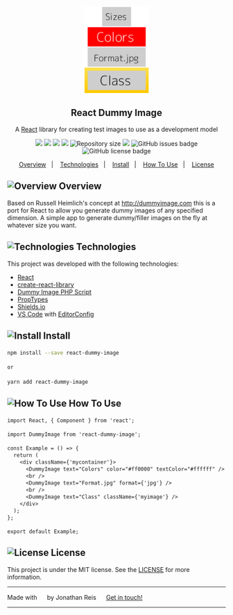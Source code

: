 <p style="text-align: center;" align="center">
  <img width="150" src="/example/example.png?raw=true">
</p>

<p style="text-align: center;" align="center">
  <h2 align="center">React Dummy Image</h2>
</p>

<p style="text-align: center;" align="center">
  A <a href="https://reactjs.org/">React</a> library for creating test images to use as a development model
</p>

<p style="text-align: center;" align="center">
<img src="https://img.shields.io/github/languages/top/JonathanReisCom/react-dummy-image.svg">
<img src="https://img.shields.io/npm/v/react-dummy-image.svg">
<img src="https://img.shields.io/badge/code_style-standard-brightgreen.svg">
<img src="https://img.shields.io/badge/code_style-prettier-ff69b4.svg">
<img alt="Repository size" src="https://img.shields.io/github/repo-size/jonathanreiscom/react-dummy-image.svg">
<img src="https://isitmaintained.com/badge/resolution/JonathanReisCom/react-dummy-image.svg">
<img alt="GitHub issues badge" src="https://img.shields.io/github/issues/JonathanReisCom/react-dummy-image">
<img alt="GitHub license badge" src="https://img.shields.io/github/license/JonathanReisCom/react-dummy-image">
</p>

<!-- [![npm downloads](https://img.shields.io/npm/dm/react-dummy-image.svg)](https://www.npmjs.com/package/react-dummy-image) -->

<!-- [![CircleCI](https://img.shields.io/circleci/project/github/JonathanReisCom/react-dummy-image/master.svg)](https://circleci.com/gh/JonathanReisCom/react-dummy-image/tree/master) -->

<!-- [![Coverage Status](https://img.shields.io/codecov/c/github/JonathanReisCom/react-dummy-image/master.svg)](https://codecov.io/gh/JonathanReisCom/react-dummy-image/branch/master) -->

<p align="center">
  <a href="#Overview">Overview</a>&nbsp;&nbsp;&nbsp;|&nbsp;&nbsp;&nbsp;
  <a href="#Technologies">Technologies</a>&nbsp;&nbsp;&nbsp;|&nbsp;&nbsp;&nbsp;
  <a href="#Install">Install</a>&nbsp;&nbsp;&nbsp;|&nbsp;&nbsp;&nbsp;
  <a href="#How">How To Use</a>&nbsp;&nbsp;&nbsp;|&nbsp;&nbsp;&nbsp;
  <a href="#License">License</a>
</p>

## <img id="Overview" class="emoji" alt="Overview" height="30" width="30" src="https://github.githubassets.com/images/icons/emoji/unicode/1f4a1.png?v8"> Overview

Based on Russell Heimlich's concept at http://dummyimage.com this is a port for React to allow you generate dummy images of any specified dimension.
A simple app to generate dummy/filler images on the fly at whatever size you want.

## <img id="Technologies" class="emoji" alt="Technologies" height="30" width="30" src="https://github.githubassets.com/images/icons/emoji/unicode/1f680.png?v8"> Technologies

This project was developed with the following technologies:

- [React](https://reactjs.org/)
- [create-react-library](https://github.com/transitive-bullshit/create-react-library)
- [Dummy Image PHP Script](https://github.com/kingkool68/dummyimage)
- [PropTypes](https://github.com/facebook/prop-types)
- [Shields.io](https://shields.io/)
- [VS Code][vc] with [EditorConfig][vceditconfig]

## <img id="Install" class="emoji" alt="Install" height="30" width="30" src="https://github.githubassets.com/images/icons/emoji/unicode/1f6e0.png"> Install

```bash
npm install --save react-dummy-image

or

yarn add react-dummy-image
```

## <img id="How" class="emoji" alt="How To Use" height="30" width="30" src="https://github.githubassets.com/images/icons/emoji/unicode/2139.png?v8"> How To Use

```tsx
import React, { Component } from 'react';

import DummyImage from 'react-dummy-image';

const Example = () => {
  return (
    <div className={'mycontainer'}>
      <DummyImage text="Colors" color="#ff0000" textColor="#ffffff" />
      <br />
      <DummyImage text="Format.jpg" format={'jpg'} />
      <br />
      <DummyImage text="Class" className={'myimage'} />
    </div>
  );
};

export default Example;
```

## <img id="License" class="emoji" alt="License" height="30" width="30" src="https://github.githubassets.com/images/icons/emoji/unicode/1f4dd.png?v8"> License

This project is under the MIT license. See the [LICENSE](https://github.com/JonathanReisCom/react-dummy-image/blob/master/LICENSE) for more information.

---

Made with <img height="15" width="15" src="https://github.githubassets.com/images/icons/emoji/unicode/2764.png?v8"> by Jonathan Reis <img height="15" width="15" src="https://github.githubassets.com/images/icons/emoji/unicode/1f44b.png?v8"> [Get in touch!](https://www.linkedin.com/in/jonathan-reis-com/)

[nodejs]: https://nodejs.org/
[yarn]: https://yarnpkg.com/
[vc]: https://code.visualstudio.com/
[vceditconfig]: https://marketplace.visualstudio.com/items?itemName=EditorConfig.EditorConfig
[vceslint]: https://marketplace.visualstudio.com/items?itemName=dbaeumer.vscode-eslint

---
